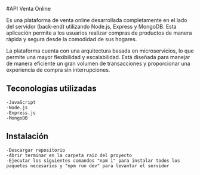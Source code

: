 #API Venta Online

<p>
Es una plataforma de venta online desarrollada completamente en el lado del servidor (back-end) utilizando Node.js, Express y MongoDB. Esta aplicación permite a los usuarios realizar compras de productos de manera rápida y segura desde la comodidad de sus hogares.

La plataforma cuenta con una arquitectura basada en microservicios, lo que permite una mayor flexibilidad y escalabilidad. Está diseñada para manejar de manera eficiente un gran volumen de transacciones y proporcionar una experiencia de compra sin interrupciones.
</p>

## Teconologías utilizadas

```
-JavaScript
-Node.js
-Express.js
-MongoDB
```

## Instalación

```
-Descargar repositorio
-Abrir terminar en la carpeta raiz del proyecto
-Ejecutar los siguientes comandos "npm i" para instalar todos los paquetes necesarios y "npm run dev" para levantar el servidor
```
